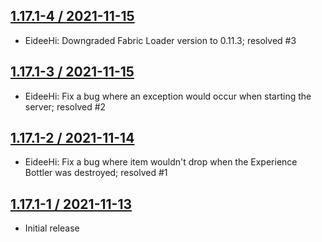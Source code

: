 ## [1.17.1-4 / 2021-11-15](#1.17.1-4)
* EideeHi: Downgraded Fabric Loader version to 0.11.3; resolved #3

## [1.17.1-3 / 2021-11-15](#1.17.1-3)
* EideeHi: Fix a bug where an exception would occur when starting the server; resolved #2

## [1.17.1-2 / 2021-11-14](#1.17.1-2)
* EideeHi: Fix a bug where item wouldn't drop when the Experience Bottler was destroyed; resolved #1

## [1.17.1-1 / 2021-11-13](#1.17.1-1)
* Initial release
